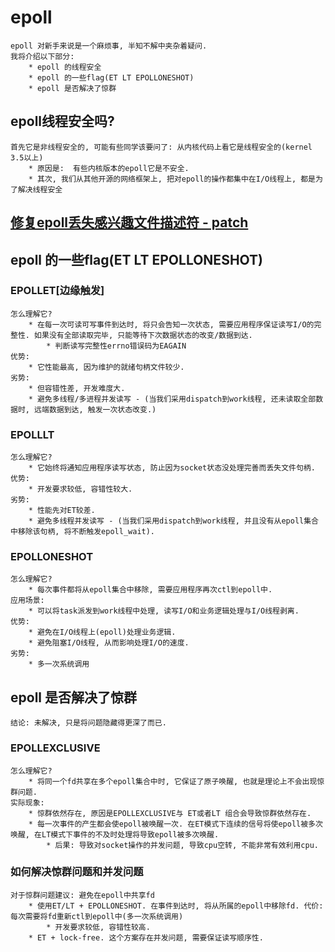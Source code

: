 # epoll
```
epoll 对新手来说是一个麻烦事, 半知不解中夹杂着疑问.
我将介绍以下部分:
    * epoll 的线程安全
    * epoll 的一些flag(ET LT EPOLLONESHOT)
    * epoll 是否解决了惊群
```

## epoll线程安全吗?
```
首先它是非线程安全的, 可能有些同学该要问了: 从内核代码上看它是线程安全的(kernel 3.5以上)
    * 原因是:  有些内核版本的epoll它是不安全.
    * 其次, 我们从其他开源的网络框架上, 把对epoll的操作都集中在I/O线程上, 都是为了解决线程安全
```
## [修复epoll丢失感兴趣文件描述符 - patch](https://lore.kernel.org/patchwork/patch/351273/)

## epoll 的一些flag(ET LT EPOLLONESHOT)

### EPOLLET[边缘触发]
```
怎么理解它?
    * 在每一次可读可写事件到达时, 将只会告知一次状态, 需要应用程序保证读写I/O的完整性. 如果没有全部读取完毕, 只能等待下次数据状态的改变/数据到达.
        * 判断读写完整性errno错误码为EAGAIN
优势:
    * 它性能最高, 因为维护的就绪句柄文件较少.
劣势:
    * 但容错性差, 开发难度大.
    * 避免多线程/多进程并发读写 - (当我们采用dispatch到work线程, 还未读取全部数据时, 远端数据到达, 触发一次状态改变.)
```

### EPOLLLT
```
怎么理解它?
    * 它始终将通知应用程序读写状态, 防止因为socket状态没处理完善而丢失文件句柄.
优势:
    * 开发要求较低, 容错性较大.
劣势:
    * 性能先对ET较差.
    * 避免多线程并发读写 - (当我们采用dispatch到work线程, 并且没有从epoll集合中移除该句柄, 将不断触发epoll_wait).
```

### EPOLLONESHOT
```
怎么理解它?
    * 每次事件都将从epoll集合中移除, 需要应用程序再次ctl到epoll中.
应用场景:
    * 可以将task派发到work线程中处理, 读写I/O和业务逻辑处理与I/O线程剥离.
优势:
    * 避免在I/O线程上(epoll)处理业务逻辑.
    * 避免阻塞I/O线程, 从而影响处理I/O的速度.
劣势:
    * 多一次系统调用
```

## epoll 是否解决了惊群
```
结论: 未解决, 只是将问题隐藏得更深了而已.
```

### EPOLLEXCLUSIVE
```
怎么理解它?
    * 将同一个fd共享在多个epoll集合中时, 它保证了原子唤醒, 也就是理论上不会出现惊群问题.
实际现象:
    * 惊群依然存在, 原因是EPOLLEXCLUSIVE与 ET或者LT 组合会导致惊群依然存在.
    * 每一次事件的产生都会使epoll被唤醒一次. 在ET模式下连续的信号将使epoll被多次唤醒, 在LT模式下事件的不及时处理将导致epoll被多次唤醒.
        * 后果: 导致对socket操作的并发问题, 导致cpu空转, 不能非常有效利用cpu.
```

### 如何解决惊群问题和并发问题
```
对于惊群问题建议: 避免在epoll中共享fd
    * 使用ET/LT + EPOLLONESHOT. 在事件到达时, 将从所属的epoll中移除fd. 代价: 每次需要将fd重新ctl到epoll中(多一次系统调用)
        * 开发要求较低, 容错性较高.
    * ET + lock-free. 这个方案存在并发问题, 需要保证读写顺序性.
```